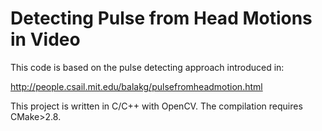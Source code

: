 Detecting Pulse from Head Motions in Video
===================

This code is based on the pulse detecting approach introduced in:

http://people.csail.mit.edu/balakg/pulsefromheadmotion.html

This project is written in C/C++ with OpenCV. The compilation requires CMake>2.8. 
